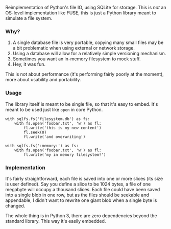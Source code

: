 Reimplementation of Python's file IO, using SQLite for storage. This is *not* an OS-level implementation like FUSE, this is just a Python library meant to simulate a file system.

### Why?

1. A single database file is very portable, copying many small files may be a bit problematic when using external or network storage.
2. Using a database will allow for a relatively simple versioning mechanism.
3. Sometimes you want an in-memory filesystem to mock stuff.
4. Hey, it was fun.

This is not about performance (it's performing fairly poorly at the moment), more about usability and portability.

### Usage

The library itself is meant to be single file, so that it's easy to embed. It's meant to be used just like `open` in core Python.

```
with sqlfs.fs('filesystem.db') as fs:
	with fs.open('foobar.txt', 'w') as fl:
		fl.write('this is my new content')
		fl.seek(0)
		fl.write('and overwriting')

with sqlfs.fs(':memory:') as fs:
	with fs.open('foobar.txt', 'w') as fl:
		fl.write('my in memory filesystem!')
```

### Implementation

It's fairly straightforward, each file is saved into one or more slices (its size is user defined). Say you define a slice to be 1024 bytes, a file of one megabyte will occupy a thousand slices. Each file could have been saved into a single blob in one row, but as the files should be seekable and appendable, I didn't want to rewrite one giant blob when a single byte is changed.

The whole thing is in Python 3, there are zero dependencies beyond the standard library. This way it's easily embedded.